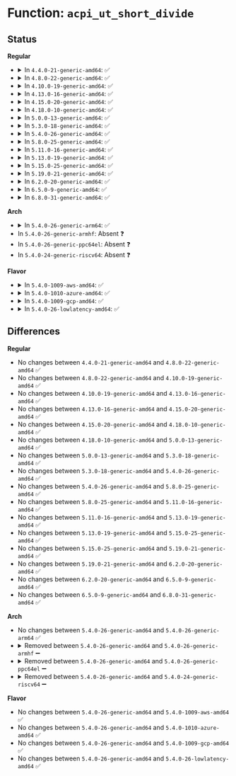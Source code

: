 # Function: <code>acpi_ut_short_divide</code>

## Status
<b>Regular</b>
<ul>
<li>
<details>
<summary>In <code>4.4.0-21-generic-amd64</code>: ✅</summary>

```c
acpi_status acpi_ut_short_divide(u64 in_dividend, u32 divisor, u64 * out_quotient, u32 * out_remainder)
```

```json
{
  "name": "acpi_ut_short_divide",
  "collision_type": "Unique Global",
  "inline_type": "No",
  "funcs": [
    {
      "addr": 18446744071583729575,
      "name": "acpi_ut_short_divide",
      "external": true,
      "loc": "drivers/acpi/acpica/utmath.c:274",
      "file": "drivers/acpi/acpica/utmath.c",
      "inline": "seen, unknown",
      "caller_inline": [],
      "caller_func": [
        "drivers/acpi/acpica/exconvrt.c:acpi_ex_convert_to_ascii",
        "drivers/acpi/acpica/exoparg1.c:acpi_ex_opcode_1A_1T_1R",
        "drivers/acpi/acpica/exutils.c:acpi_ex_integer_to_string",
        "drivers/acpi/acpica/exutils.c:acpi_ex_integer_to_string",
        "drivers/acpi/acpica/utnonansi.c:acpi_ut_strtoul64"
      ]
    }
  ],
  "symbols": [
    {
      "addr": 18446744071583729575,
      "name": "acpi_ut_short_divide",
      "section": ".text",
      "bind": "STB_GLOBAL",
      "size": 90
    }
  ]
}
```
</details>
</li>
<li>
<details>
<summary>In <code>4.8.0-22-generic-amd64</code>: ✅</summary>

```c
acpi_status acpi_ut_short_divide(u64 in_dividend, u32 divisor, u64 * out_quotient, u32 * out_remainder)
```

```json
{
  "name": "acpi_ut_short_divide",
  "collision_type": "Unique Global",
  "inline_type": "No",
  "funcs": [
    {
      "addr": 18446744071584053869,
      "name": "acpi_ut_short_divide",
      "external": true,
      "loc": "drivers/acpi/acpica/utmath.c:276",
      "file": "drivers/acpi/acpica/utmath.c",
      "inline": "seen, unknown",
      "caller_inline": [],
      "caller_func": [
        "drivers/acpi/acpica/exconvrt.c:acpi_ex_convert_to_ascii",
        "drivers/acpi/acpica/exoparg1.c:acpi_ex_opcode_1A_1T_1R",
        "drivers/acpi/acpica/exutils.c:acpi_ex_integer_to_string",
        "drivers/acpi/acpica/exutils.c:acpi_ex_integer_to_string",
        "drivers/acpi/acpica/utnonansi.c:acpi_ut_strtoul64"
      ]
    }
  ],
  "symbols": [
    {
      "addr": 18446744071584053869,
      "name": "acpi_ut_short_divide",
      "section": ".text",
      "bind": "STB_GLOBAL",
      "size": 90
    }
  ]
}
```
</details>
</li>
<li>
<details>
<summary>In <code>4.10.0-19-generic-amd64</code>: ✅</summary>

```c
acpi_status acpi_ut_short_divide(u64 in_dividend, u32 divisor, u64 * out_quotient, u32 * out_remainder)
```

```json
{
  "name": "acpi_ut_short_divide",
  "collision_type": "Unique Global",
  "inline_type": "No",
  "funcs": [
    {
      "addr": 18446744071584196233,
      "name": "acpi_ut_short_divide",
      "external": true,
      "loc": "drivers/acpi/acpica/utmath.c:276",
      "file": "drivers/acpi/acpica/utmath.c",
      "inline": "seen, unknown",
      "caller_inline": [],
      "caller_func": [
        "drivers/acpi/acpica/exconvrt.c:acpi_ex_convert_to_ascii",
        "drivers/acpi/acpica/exoparg1.c:acpi_ex_opcode_1A_1T_1R",
        "drivers/acpi/acpica/exutils.c:acpi_ex_integer_to_string",
        "drivers/acpi/acpica/exutils.c:acpi_ex_integer_to_string"
      ]
    }
  ],
  "symbols": [
    {
      "addr": 18446744071584196233,
      "name": "acpi_ut_short_divide",
      "section": ".text",
      "bind": "STB_GLOBAL",
      "size": 90
    }
  ]
}
```
</details>
</li>
<li>
<details>
<summary>In <code>4.13.0-16-generic-amd64</code>: ✅</summary>

```c
acpi_status acpi_ut_short_divide(u64 in_dividend, u32 divisor, u64 * out_quotient, u32 * out_remainder)
```

```json
{
  "name": "acpi_ut_short_divide",
  "collision_type": "Unique Global",
  "inline_type": "No",
  "funcs": [
    {
      "addr": 18446744071584263856,
      "name": "acpi_ut_short_divide",
      "external": true,
      "loc": "drivers/acpi/acpica/utmath.c:276",
      "file": "drivers/acpi/acpica/utmath.c",
      "inline": "seen, unknown",
      "caller_inline": [],
      "caller_func": [
        "drivers/acpi/acpica/exconvrt.c:acpi_ex_convert_to_ascii",
        "drivers/acpi/acpica/exoparg1.c:acpi_ex_opcode_1A_1T_1R",
        "drivers/acpi/acpica/exutils.c:acpi_ex_integer_to_string",
        "drivers/acpi/acpica/exutils.c:acpi_ex_integer_to_string"
      ]
    }
  ],
  "symbols": [
    {
      "addr": 18446744071584263856,
      "name": "acpi_ut_short_divide",
      "section": ".text",
      "bind": "STB_GLOBAL",
      "size": 89
    }
  ]
}
```
</details>
</li>
<li>
<details>
<summary>In <code>4.15.0-20-generic-amd64</code>: ✅</summary>

```c
acpi_status acpi_ut_short_divide(u64 in_dividend, u32 divisor, u64 * out_quotient, u32 * out_remainder)
```

```json
{
  "name": "acpi_ut_short_divide",
  "collision_type": "Unique Global",
  "inline_type": "No",
  "funcs": [
    {
      "addr": 18446744071584630263,
      "name": "acpi_ut_short_divide",
      "external": true,
      "loc": "drivers/acpi/acpica/utmath.c:480",
      "file": "drivers/acpi/acpica/utmath.c",
      "inline": "seen, unknown",
      "caller_inline": [],
      "caller_func": [
        "drivers/acpi/acpica/exconvrt.c:acpi_ex_convert_to_ascii",
        "drivers/acpi/acpica/exoparg1.c:acpi_ex_opcode_1A_1T_1R",
        "drivers/acpi/acpica/exutils.c:acpi_ex_integer_to_string",
        "drivers/acpi/acpica/exutils.c:acpi_ex_integer_to_string",
        "drivers/acpi/acpica/utstrsuppt.c:acpi_ut_insert_digit"
      ]
    }
  ],
  "symbols": [
    {
      "addr": 18446744071584630263,
      "name": "acpi_ut_short_divide",
      "section": ".text",
      "bind": "STB_GLOBAL",
      "size": 204
    }
  ]
}
```
</details>
</li>
<li>
<details>
<summary>In <code>4.18.0-10-generic-amd64</code>: ✅</summary>

```c
acpi_status acpi_ut_short_divide(u64 in_dividend, u32 divisor, u64 * out_quotient, u32 * out_remainder)
```

```json
{
  "name": "acpi_ut_short_divide",
  "collision_type": "Unique Global",
  "inline_type": "No",
  "funcs": [
    {
      "addr": 18446744071584855947,
      "name": "acpi_ut_short_divide",
      "external": true,
      "loc": "drivers/acpi/acpica/utmath.c:444",
      "file": "drivers/acpi/acpica/utmath.c",
      "inline": "seen, unknown",
      "caller_inline": [],
      "caller_func": [
        "drivers/acpi/acpica/exconvrt.c:acpi_ex_convert_to_ascii",
        "drivers/acpi/acpica/exoparg1.c:acpi_ex_opcode_1A_1T_1R",
        "drivers/acpi/acpica/exutils.c:acpi_ex_integer_to_string",
        "drivers/acpi/acpica/exutils.c:acpi_ex_integer_to_string",
        "drivers/acpi/acpica/utstrsuppt.c:acpi_ut_insert_digit"
      ]
    }
  ],
  "symbols": [
    {
      "addr": 18446744071584855947,
      "name": "acpi_ut_short_divide",
      "section": ".text",
      "bind": "STB_GLOBAL",
      "size": 204
    }
  ]
}
```
</details>
</li>
<li>
<details>
<summary>In <code>5.0.0-13-generic-amd64</code>: ✅</summary>

```c
acpi_status acpi_ut_short_divide(u64 in_dividend, u32 divisor, u64 * out_quotient, u32 * out_remainder)
```

```json
{
  "name": "acpi_ut_short_divide",
  "collision_type": "Unique Global",
  "inline_type": "No",
  "funcs": [
    {
      "addr": 18446744071584959453,
      "name": "acpi_ut_short_divide",
      "external": true,
      "loc": "drivers/acpi/acpica/utmath.c:444",
      "file": "drivers/acpi/acpica/utmath.c",
      "inline": "seen, unknown",
      "caller_inline": [],
      "caller_func": [
        "drivers/acpi/acpica/exconvrt.c:acpi_ex_convert_to_ascii",
        "drivers/acpi/acpica/exoparg1.c:acpi_ex_opcode_1A_1T_1R",
        "drivers/acpi/acpica/exutils.c:acpi_ex_integer_to_string",
        "drivers/acpi/acpica/exutils.c:acpi_ex_integer_to_string",
        "drivers/acpi/acpica/utstrsuppt.c:acpi_ut_insert_digit"
      ]
    }
  ],
  "symbols": [
    {
      "addr": 18446744071584959453,
      "name": "acpi_ut_short_divide",
      "section": ".text",
      "bind": "STB_GLOBAL",
      "size": 204
    }
  ]
}
```
</details>
</li>
<li>
<details>
<summary>In <code>5.3.0-18-generic-amd64</code>: ✅</summary>

```c
acpi_status acpi_ut_short_divide(u64 in_dividend, u32 divisor, u64 * out_quotient, u32 * out_remainder)
```

```json
{
  "name": "acpi_ut_short_divide",
  "collision_type": "Unique Global",
  "inline_type": "No",
  "funcs": [
    {
      "addr": 18446744071585162585,
      "name": "acpi_ut_short_divide",
      "external": true,
      "loc": "drivers/acpi/acpica/utmath.c:444",
      "file": "drivers/acpi/acpica/utmath.c",
      "inline": "seen, unknown",
      "caller_inline": [],
      "caller_func": [
        "drivers/acpi/acpica/exconvrt.c:acpi_ex_convert_to_ascii",
        "drivers/acpi/acpica/exoparg1.c:acpi_ex_opcode_1A_1T_1R",
        "drivers/acpi/acpica/exutils.c:acpi_ex_integer_to_string",
        "drivers/acpi/acpica/exutils.c:acpi_ex_integer_to_string",
        "drivers/acpi/acpica/utstrsuppt.c:acpi_ut_insert_digit"
      ]
    }
  ],
  "symbols": [
    {
      "addr": 18446744071585162585,
      "name": "acpi_ut_short_divide",
      "section": ".text",
      "bind": "STB_GLOBAL",
      "size": 204
    }
  ]
}
```
</details>
</li>
<li>
<details>
<summary>In <code>5.4.0-26-generic-amd64</code>: ✅</summary>

```c
acpi_status acpi_ut_short_divide(u64 in_dividend, u32 divisor, u64 * out_quotient, u32 * out_remainder)
```

```json
{
  "name": "acpi_ut_short_divide",
  "collision_type": "Unique Global",
  "inline_type": "No",
  "funcs": [
    {
      "addr": 18446744071585298932,
      "name": "acpi_ut_short_divide",
      "external": true,
      "loc": "drivers/acpi/acpica/utmath.c:444",
      "file": "drivers/acpi/acpica/utmath.c",
      "inline": "seen, unknown",
      "caller_inline": [],
      "caller_func": [
        "drivers/acpi/acpica/exconvrt.c:acpi_ex_convert_to_ascii",
        "drivers/acpi/acpica/exoparg1.c:acpi_ex_opcode_1A_1T_1R",
        "drivers/acpi/acpica/exutils.c:acpi_ex_integer_to_string",
        "drivers/acpi/acpica/exutils.c:acpi_ex_integer_to_string",
        "drivers/acpi/acpica/utstrsuppt.c:acpi_ut_insert_digit"
      ]
    }
  ],
  "symbols": [
    {
      "addr": 18446744071585298932,
      "name": "acpi_ut_short_divide",
      "section": ".text",
      "bind": "STB_GLOBAL",
      "size": 204
    }
  ]
}
```
</details>
</li>
<li>
<details>
<summary>In <code>5.8.0-25-generic-amd64</code>: ✅</summary>

```c
acpi_status acpi_ut_short_divide(u64 in_dividend, u32 divisor, u64 * out_quotient, u32 * out_remainder)
```

```json
{
  "name": "acpi_ut_short_divide",
  "collision_type": "Unique Global",
  "inline_type": "No",
  "funcs": [
    {
      "addr": 18446744071586005427,
      "name": "acpi_ut_short_divide",
      "external": true,
      "loc": "drivers/acpi/acpica/utmath.c:444",
      "file": "drivers/acpi/acpica/utmath.c",
      "inline": "seen, unknown",
      "caller_inline": [],
      "caller_func": [
        "drivers/acpi/acpica/exconvrt.c:acpi_ex_convert_to_ascii",
        "drivers/acpi/acpica/exoparg1.c:acpi_ex_opcode_1A_1T_1R",
        "drivers/acpi/acpica/exutils.c:acpi_ex_integer_to_string",
        "drivers/acpi/acpica/exutils.c:acpi_ex_integer_to_string",
        "drivers/acpi/acpica/utstrsuppt.c:acpi_ut_insert_digit"
      ]
    }
  ],
  "symbols": [
    {
      "addr": 18446744071586005427,
      "name": "acpi_ut_short_divide",
      "section": ".text",
      "bind": "STB_GLOBAL",
      "size": 204
    }
  ]
}
```
</details>
</li>
<li>
<details>
<summary>In <code>5.11.0-16-generic-amd64</code>: ✅</summary>

```c
acpi_status acpi_ut_short_divide(u64 in_dividend, u32 divisor, u64 * out_quotient, u32 * out_remainder)
```

```json
{
  "name": "acpi_ut_short_divide",
  "collision_type": "Unique Global",
  "inline_type": "No",
  "funcs": [
    {
      "addr": 18446744071586128256,
      "name": "acpi_ut_short_divide",
      "external": true,
      "loc": "drivers/acpi/acpica/utmath.c:444",
      "file": "drivers/acpi/acpica/utmath.c",
      "inline": "seen, unknown",
      "caller_inline": [],
      "caller_func": [
        "drivers/acpi/acpica/exconvrt.c:acpi_ex_convert_to_ascii",
        "drivers/acpi/acpica/exoparg1.c:acpi_ex_opcode_1A_1T_1R",
        "drivers/acpi/acpica/exutils.c:acpi_ex_integer_to_string",
        "drivers/acpi/acpica/exutils.c:acpi_ex_integer_to_string",
        "drivers/acpi/acpica/utstrsuppt.c:acpi_ut_insert_digit"
      ]
    }
  ],
  "symbols": [
    {
      "addr": 18446744071586128256,
      "name": "acpi_ut_short_divide",
      "section": ".text",
      "bind": "STB_GLOBAL",
      "size": 204
    }
  ]
}
```
</details>
</li>
<li>
<details>
<summary>In <code>5.13.0-19-generic-amd64</code>: ✅</summary>

```c
acpi_status acpi_ut_short_divide(u64 in_dividend, u32 divisor, u64 * out_quotient, u32 * out_remainder)
```

```json
{
  "name": "acpi_ut_short_divide",
  "collision_type": "Unique Global",
  "inline_type": "No",
  "funcs": [
    {
      "addr": 18446744071586005031,
      "name": "acpi_ut_short_divide",
      "external": true,
      "loc": "drivers/acpi/acpica/utmath.c:444",
      "file": "drivers/acpi/acpica/utmath.c",
      "inline": "seen, unknown",
      "caller_inline": [],
      "caller_func": [
        "drivers/acpi/acpica/exconvrt.c:acpi_ex_convert_to_ascii",
        "drivers/acpi/acpica/exoparg1.c:acpi_ex_opcode_1A_1T_1R",
        "drivers/acpi/acpica/exutils.c:acpi_ex_integer_to_string",
        "drivers/acpi/acpica/exutils.c:acpi_ex_integer_to_string",
        "drivers/acpi/acpica/utstrsuppt.c:acpi_ut_insert_digit"
      ]
    }
  ],
  "symbols": [
    {
      "addr": 18446744071586005031,
      "name": "acpi_ut_short_divide",
      "section": ".text",
      "bind": "STB_GLOBAL",
      "size": 204
    }
  ]
}
```
</details>
</li>
<li>
<details>
<summary>In <code>5.15.0-25-generic-amd64</code>: ✅</summary>

```c
acpi_status acpi_ut_short_divide(u64 in_dividend, u32 divisor, u64 * out_quotient, u32 * out_remainder)
```

```json
{
  "name": "acpi_ut_short_divide",
  "collision_type": "Unique Global",
  "inline_type": "No",
  "funcs": [
    {
      "addr": 18446744071586494718,
      "name": "acpi_ut_short_divide",
      "external": true,
      "loc": "drivers/acpi/acpica/utmath.c:444",
      "file": "drivers/acpi/acpica/utmath.c",
      "inline": "seen, unknown",
      "caller_inline": [],
      "caller_func": [
        "drivers/acpi/acpica/exconvrt.c:acpi_ex_convert_to_ascii",
        "drivers/acpi/acpica/exoparg1.c:acpi_ex_opcode_1A_1T_1R",
        "drivers/acpi/acpica/exutils.c:acpi_ex_integer_to_string",
        "drivers/acpi/acpica/exutils.c:acpi_ex_integer_to_string",
        "drivers/acpi/acpica/utstrsuppt.c:acpi_ut_insert_digit"
      ]
    }
  ],
  "symbols": [
    {
      "addr": 18446744071586494718,
      "name": "acpi_ut_short_divide",
      "section": ".text",
      "bind": "STB_GLOBAL",
      "size": 204
    }
  ]
}
```
</details>
</li>
<li>
<details>
<summary>In <code>5.19.0-21-generic-amd64</code>: ✅</summary>

```c
acpi_status acpi_ut_short_divide(u64 in_dividend, u32 divisor, u64 * out_quotient, u32 * out_remainder)
```

```json
{
  "name": "acpi_ut_short_divide",
  "collision_type": "Unique Global",
  "inline_type": "No",
  "funcs": [
    {
      "addr": 18446744071587749572,
      "name": "acpi_ut_short_divide",
      "external": true,
      "loc": "drivers/acpi/acpica/utmath.c:444",
      "file": "drivers/acpi/acpica/utmath.c",
      "inline": "seen, unknown",
      "caller_inline": [],
      "caller_func": [
        "drivers/acpi/acpica/exconvrt.c:acpi_ex_convert_to_ascii",
        "drivers/acpi/acpica/exoparg1.c:acpi_ex_opcode_1A_1T_1R",
        "drivers/acpi/acpica/exutils.c:acpi_ex_integer_to_string",
        "drivers/acpi/acpica/exutils.c:acpi_ex_integer_to_string",
        "drivers/acpi/acpica/utstrsuppt.c:acpi_ut_insert_digit"
      ]
    }
  ],
  "symbols": [
    {
      "addr": 18446744071587749572,
      "name": "acpi_ut_short_divide",
      "section": ".text",
      "bind": "STB_GLOBAL",
      "size": 219
    }
  ]
}
```
</details>
</li>
<li>
<details>
<summary>In <code>6.2.0-20-generic-amd64</code>: ✅</summary>

```c
acpi_status acpi_ut_short_divide(u64 in_dividend, u32 divisor, u64 * out_quotient, u32 * out_remainder)
```

```json
{
  "name": "acpi_ut_short_divide",
  "collision_type": "Unique Global",
  "inline_type": "No",
  "funcs": [
    {
      "addr": 18446744071589075312,
      "name": "acpi_ut_short_divide",
      "external": true,
      "loc": "drivers/acpi/acpica/utmath.c:444",
      "file": "drivers/acpi/acpica/utmath.c",
      "inline": "seen, unknown",
      "caller_inline": [],
      "caller_func": [
        "drivers/acpi/acpica/exconvrt.c:acpi_ex_convert_to_ascii",
        "drivers/acpi/acpica/exoparg1.c:acpi_ex_opcode_1A_1T_1R",
        "drivers/acpi/acpica/exutils.c:acpi_ex_integer_to_string",
        "drivers/acpi/acpica/exutils.c:acpi_ex_integer_to_string",
        "drivers/acpi/acpica/utstrsuppt.c:acpi_ut_insert_digit"
      ]
    }
  ],
  "symbols": [
    {
      "addr": 18446744071589075312,
      "name": "acpi_ut_short_divide",
      "section": ".text",
      "bind": "STB_GLOBAL",
      "size": 241
    }
  ]
}
```
</details>
</li>
<li>
<details>
<summary>In <code>6.5.0-9-generic-amd64</code>: ✅</summary>

```c
acpi_status acpi_ut_short_divide(u64 in_dividend, u32 divisor, u64 * out_quotient, u32 * out_remainder)
```

```json
{
  "name": "acpi_ut_short_divide",
  "collision_type": "Unique Global",
  "inline_type": "No",
  "funcs": [
    {
      "addr": 18446744071589366976,
      "name": "acpi_ut_short_divide",
      "external": true,
      "loc": "drivers/acpi/acpica/utmath.c:444",
      "file": "drivers/acpi/acpica/utmath.c",
      "inline": "seen, unknown",
      "caller_inline": [],
      "caller_func": [
        "drivers/acpi/acpica/exconvrt.c:acpi_ex_convert_to_ascii",
        "drivers/acpi/acpica/exoparg1.c:acpi_ex_opcode_1A_1T_1R",
        "drivers/acpi/acpica/exutils.c:acpi_ex_integer_to_string",
        "drivers/acpi/acpica/exutils.c:acpi_ex_integer_to_string",
        "drivers/acpi/acpica/utstrsuppt.c:acpi_ut_insert_digit"
      ]
    }
  ],
  "symbols": [
    {
      "addr": 18446744071589366976,
      "name": "acpi_ut_short_divide",
      "section": ".text",
      "bind": "STB_GLOBAL",
      "size": 241
    }
  ]
}
```
</details>
</li>
<li>
<details>
<summary>In <code>6.8.0-31-generic-amd64</code>: ✅</summary>

```c
acpi_status acpi_ut_short_divide(u64 in_dividend, u32 divisor, u64 * out_quotient, u32 * out_remainder)
```

```json
{
  "name": "acpi_ut_short_divide",
  "collision_type": "Unique Global",
  "inline_type": "No",
  "funcs": [
    {
      "addr": 18446744071589673936,
      "name": "acpi_ut_short_divide",
      "external": true,
      "loc": "drivers/acpi/acpica/utmath.c:444",
      "file": "drivers/acpi/acpica/utmath.c",
      "inline": "seen, unknown",
      "caller_inline": [],
      "caller_func": [
        "drivers/acpi/acpica/exconvrt.c:acpi_ex_convert_to_ascii",
        "drivers/acpi/acpica/exoparg1.c:acpi_ex_opcode_1A_1T_1R",
        "drivers/acpi/acpica/exutils.c:acpi_ex_integer_to_string",
        "drivers/acpi/acpica/exutils.c:acpi_ex_integer_to_string",
        "drivers/acpi/acpica/utstrsuppt.c:acpi_ut_insert_digit"
      ]
    }
  ],
  "symbols": [
    {
      "addr": 18446744071589673936,
      "name": "acpi_ut_short_divide",
      "section": ".text",
      "bind": "STB_GLOBAL",
      "size": 241
    }
  ]
}
```
</details>
</li>
</ul>
<b>Arch</b>
<ul>
<li>
<details>
<summary>In <code>5.4.0-26-generic-arm64</code>: ✅</summary>

```c
acpi_status acpi_ut_short_divide(u64 in_dividend, u32 divisor, u64 * out_quotient, u32 * out_remainder)
```

```json
{
  "name": "acpi_ut_short_divide",
  "collision_type": "Unique Global",
  "inline_type": "No",
  "funcs": [
    {
      "addr": 18446603336497613592,
      "name": "acpi_ut_short_divide",
      "external": true,
      "loc": "drivers/acpi/acpica/utmath.c:444",
      "file": "drivers/acpi/acpica/utmath.c",
      "inline": "seen, unknown",
      "caller_inline": [],
      "caller_func": [
        "drivers/acpi/acpica/exconvrt.c:acpi_ex_convert_to_ascii",
        "drivers/acpi/acpica/exoparg1.c:acpi_ex_opcode_1A_1T_1R",
        "drivers/acpi/acpica/exutils.c:acpi_ex_integer_to_string",
        "drivers/acpi/acpica/exutils.c:acpi_ex_integer_to_string",
        "drivers/acpi/acpica/utstrsuppt.c:acpi_ut_insert_digit"
      ]
    }
  ],
  "symbols": [
    {
      "addr": 18446603336497613592,
      "name": "acpi_ut_short_divide",
      "section": ".text",
      "bind": "STB_GLOBAL",
      "size": 128
    }
  ]
}
```
</details>
</li>
<li>
In <code>5.4.0-26-generic-armhf</code>: Absent ❓
</li>
<li>
In <code>5.4.0-26-generic-ppc64el</code>: Absent ❓
</li>
<li>
In <code>5.4.0-24-generic-riscv64</code>: Absent ❓
</li>
</ul>
<b>Flavor</b>
<ul>
<li>
<details>
<summary>In <code>5.4.0-1009-aws-amd64</code>: ✅</summary>

```c
acpi_status acpi_ut_short_divide(u64 in_dividend, u32 divisor, u64 * out_quotient, u32 * out_remainder)
```

```json
{
  "name": "acpi_ut_short_divide",
  "collision_type": "Unique Global",
  "inline_type": "No",
  "funcs": [
    {
      "addr": 18446744071585135674,
      "name": "acpi_ut_short_divide",
      "external": true,
      "loc": "drivers/acpi/acpica/utmath.c:444",
      "file": "drivers/acpi/acpica/utmath.c",
      "inline": "seen, unknown",
      "caller_inline": [],
      "caller_func": [
        "drivers/acpi/acpica/exconvrt.c:acpi_ex_convert_to_ascii",
        "drivers/acpi/acpica/exoparg1.c:acpi_ex_opcode_1A_1T_1R",
        "drivers/acpi/acpica/exutils.c:acpi_ex_integer_to_string",
        "drivers/acpi/acpica/exutils.c:acpi_ex_integer_to_string",
        "drivers/acpi/acpica/utstrsuppt.c:acpi_ut_insert_digit"
      ]
    }
  ],
  "symbols": [
    {
      "addr": 18446744071585135674,
      "name": "acpi_ut_short_divide",
      "section": ".text",
      "bind": "STB_GLOBAL",
      "size": 89
    }
  ]
}
```
</details>
</li>
<li>
<details>
<summary>In <code>5.4.0-1010-azure-amd64</code>: ✅</summary>

```c
acpi_status acpi_ut_short_divide(u64 in_dividend, u32 divisor, u64 * out_quotient, u32 * out_remainder)
```

```json
{
  "name": "acpi_ut_short_divide",
  "collision_type": "Unique Global",
  "inline_type": "No",
  "funcs": [
    {
      "addr": 18446744071585050919,
      "name": "acpi_ut_short_divide",
      "external": true,
      "loc": "drivers/acpi/acpica/utmath.c:444",
      "file": "drivers/acpi/acpica/utmath.c",
      "inline": "seen, unknown",
      "caller_inline": [],
      "caller_func": [
        "drivers/acpi/acpica/exconvrt.c:acpi_ex_convert_to_ascii",
        "drivers/acpi/acpica/exoparg1.c:acpi_ex_opcode_1A_1T_1R",
        "drivers/acpi/acpica/exutils.c:acpi_ex_integer_to_string",
        "drivers/acpi/acpica/exutils.c:acpi_ex_integer_to_string",
        "drivers/acpi/acpica/utstrsuppt.c:acpi_ut_insert_digit"
      ]
    }
  ],
  "symbols": [
    {
      "addr": 18446744071585050919,
      "name": "acpi_ut_short_divide",
      "section": ".text",
      "bind": "STB_GLOBAL",
      "size": 89
    }
  ]
}
```
</details>
</li>
<li>
<details>
<summary>In <code>5.4.0-1009-gcp-amd64</code>: ✅</summary>

```c
acpi_status acpi_ut_short_divide(u64 in_dividend, u32 divisor, u64 * out_quotient, u32 * out_remainder)
```

```json
{
  "name": "acpi_ut_short_divide",
  "collision_type": "Unique Global",
  "inline_type": "No",
  "funcs": [
    {
      "addr": 18446744071585250516,
      "name": "acpi_ut_short_divide",
      "external": true,
      "loc": "drivers/acpi/acpica/utmath.c:444",
      "file": "drivers/acpi/acpica/utmath.c",
      "inline": "seen, unknown",
      "caller_inline": [],
      "caller_func": [
        "drivers/acpi/acpica/exconvrt.c:acpi_ex_convert_to_ascii",
        "drivers/acpi/acpica/exoparg1.c:acpi_ex_opcode_1A_1T_1R",
        "drivers/acpi/acpica/exutils.c:acpi_ex_integer_to_string",
        "drivers/acpi/acpica/exutils.c:acpi_ex_integer_to_string",
        "drivers/acpi/acpica/utstrsuppt.c:acpi_ut_insert_digit"
      ]
    }
  ],
  "symbols": [
    {
      "addr": 18446744071585250516,
      "name": "acpi_ut_short_divide",
      "section": ".text",
      "bind": "STB_GLOBAL",
      "size": 204
    }
  ]
}
```
</details>
</li>
<li>
<details>
<summary>In <code>5.4.0-26-lowlatency-amd64</code>: ✅</summary>

```c
acpi_status acpi_ut_short_divide(u64 in_dividend, u32 divisor, u64 * out_quotient, u32 * out_remainder)
```

```json
{
  "name": "acpi_ut_short_divide",
  "collision_type": "Unique Global",
  "inline_type": "No",
  "funcs": [
    {
      "addr": 18446744071585356676,
      "name": "acpi_ut_short_divide",
      "external": true,
      "loc": "drivers/acpi/acpica/utmath.c:444",
      "file": "drivers/acpi/acpica/utmath.c",
      "inline": "seen, unknown",
      "caller_inline": [],
      "caller_func": [
        "drivers/acpi/acpica/exconvrt.c:acpi_ex_convert_to_ascii",
        "drivers/acpi/acpica/exoparg1.c:acpi_ex_opcode_1A_1T_1R",
        "drivers/acpi/acpica/exutils.c:acpi_ex_integer_to_string",
        "drivers/acpi/acpica/exutils.c:acpi_ex_integer_to_string",
        "drivers/acpi/acpica/utstrsuppt.c:acpi_ut_insert_digit"
      ]
    }
  ],
  "symbols": [
    {
      "addr": 18446744071585356676,
      "name": "acpi_ut_short_divide",
      "section": ".text",
      "bind": "STB_GLOBAL",
      "size": 204
    }
  ]
}
```
</details>
</li>
</ul>

## Differences
<b>Regular</b>
<ul>
<li>
No changes between <code>4.4.0-21-generic-amd64</code> and <code>4.8.0-22-generic-amd64</code> ✅
</li>
<li>
No changes between <code>4.8.0-22-generic-amd64</code> and <code>4.10.0-19-generic-amd64</code> ✅
</li>
<li>
No changes between <code>4.10.0-19-generic-amd64</code> and <code>4.13.0-16-generic-amd64</code> ✅
</li>
<li>
No changes between <code>4.13.0-16-generic-amd64</code> and <code>4.15.0-20-generic-amd64</code> ✅
</li>
<li>
No changes between <code>4.15.0-20-generic-amd64</code> and <code>4.18.0-10-generic-amd64</code> ✅
</li>
<li>
No changes between <code>4.18.0-10-generic-amd64</code> and <code>5.0.0-13-generic-amd64</code> ✅
</li>
<li>
No changes between <code>5.0.0-13-generic-amd64</code> and <code>5.3.0-18-generic-amd64</code> ✅
</li>
<li>
No changes between <code>5.3.0-18-generic-amd64</code> and <code>5.4.0-26-generic-amd64</code> ✅
</li>
<li>
No changes between <code>5.4.0-26-generic-amd64</code> and <code>5.8.0-25-generic-amd64</code> ✅
</li>
<li>
No changes between <code>5.8.0-25-generic-amd64</code> and <code>5.11.0-16-generic-amd64</code> ✅
</li>
<li>
No changes between <code>5.11.0-16-generic-amd64</code> and <code>5.13.0-19-generic-amd64</code> ✅
</li>
<li>
No changes between <code>5.13.0-19-generic-amd64</code> and <code>5.15.0-25-generic-amd64</code> ✅
</li>
<li>
No changes between <code>5.15.0-25-generic-amd64</code> and <code>5.19.0-21-generic-amd64</code> ✅
</li>
<li>
No changes between <code>5.19.0-21-generic-amd64</code> and <code>6.2.0-20-generic-amd64</code> ✅
</li>
<li>
No changes between <code>6.2.0-20-generic-amd64</code> and <code>6.5.0-9-generic-amd64</code> ✅
</li>
<li>
No changes between <code>6.5.0-9-generic-amd64</code> and <code>6.8.0-31-generic-amd64</code> ✅
</li>
</ul>
<b>Arch</b>
<ul>
<li>
No changes between <code>5.4.0-26-generic-amd64</code> and <code>5.4.0-26-generic-arm64</code> ✅
</li>
<li>
<details>
<summary>Removed between <code>5.4.0-26-generic-amd64</code> and <code>5.4.0-26-generic-armhf</code> ➖</summary>

```c
acpi_status acpi_ut_short_divide(u64 in_dividend, u32 divisor, u64 * out_quotient, u32 * out_remainder)
```
</details>
</li>
<li>
<details>
<summary>Removed between <code>5.4.0-26-generic-amd64</code> and <code>5.4.0-26-generic-ppc64el</code> ➖</summary>

```c
acpi_status acpi_ut_short_divide(u64 in_dividend, u32 divisor, u64 * out_quotient, u32 * out_remainder)
```
</details>
</li>
<li>
<details>
<summary>Removed between <code>5.4.0-26-generic-amd64</code> and <code>5.4.0-24-generic-riscv64</code> ➖</summary>

```c
acpi_status acpi_ut_short_divide(u64 in_dividend, u32 divisor, u64 * out_quotient, u32 * out_remainder)
```
</details>
</li>
</ul>
<b>Flavor</b>
<ul>
<li>
No changes between <code>5.4.0-26-generic-amd64</code> and <code>5.4.0-1009-aws-amd64</code> ✅
</li>
<li>
No changes between <code>5.4.0-26-generic-amd64</code> and <code>5.4.0-1010-azure-amd64</code> ✅
</li>
<li>
No changes between <code>5.4.0-26-generic-amd64</code> and <code>5.4.0-1009-gcp-amd64</code> ✅
</li>
<li>
No changes between <code>5.4.0-26-generic-amd64</code> and <code>5.4.0-26-lowlatency-amd64</code> ✅
</li>
</ul>
